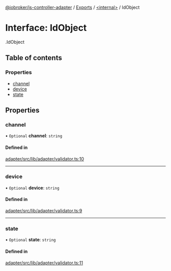 [@iobroker/js-controller-adapter](../README.md) / [Exports](../modules.md) / [<internal\>](../modules/internal_.md) / IdObject

# Interface: IdObject

[<internal>](../modules/internal_.md).IdObject

## Table of contents

### Properties

- [channel](internal_.IdObject.md#channel)
- [device](internal_.IdObject.md#device)
- [state](internal_.IdObject.md#state)

## Properties

### channel

• `Optional` **channel**: `string`

#### Defined in

[adapter/src/lib/adapter/validator.ts:10](https://github.com/ioBroker/ioBroker.js-controller/blob/16cebeed/packages/adapter/src/lib/adapter/utils.ts#L10)

___

### device

• `Optional` **device**: `string`

#### Defined in

[adapter/src/lib/adapter/validator.ts:9](https://github.com/ioBroker/ioBroker.js-controller/blob/16cebeed/packages/adapter/src/lib/adapter/utils.ts#L9)

___

### state

• `Optional` **state**: `string`

#### Defined in

[adapter/src/lib/adapter/validator.ts:11](https://github.com/ioBroker/ioBroker.js-controller/blob/16cebeed/packages/adapter/src/lib/adapter/utils.ts#L11)
